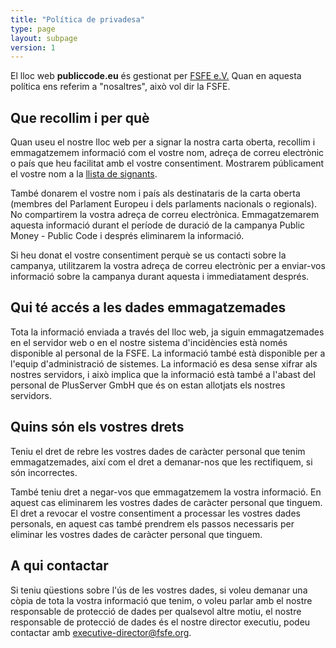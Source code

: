 ```yaml
---
title: "Política de privadesa"
type: page
layout: subpage
version: 1
---
```


El lloc web **publiccode.eu** és gestionat per
[FSFE e.V.](https://fsfe.org/about/legal/imprint.html)
Quan en aquesta política ens referim a "nosaltres", això vol dir la FSFE.

## Que recollim i per què
 
Quan useu el nostre lloc web per a signar la nostra carta oberta,
recollim i emmagatzemem informació com el vostre nom, adreça de correu
electrònic o país que heu facilitat amb el vostre consentiment. Mostrarem 
públicament el vostre nom a la [llista de signants](/openletter/all-signatures).

També donarem el vostre nom i país als destinataris de la carta oberta
(membres del Parlament Europeu i dels parlaments nacionals o regionals). 
No compartirem la vostra adreça de correu electrònica. Emmagatzemarem aquesta
informació durant el període de duració de la campanya Public Money - Public Code
i després eliminarem la informació.

Si heu donat el vostre consentiment perquè se us contacti sobre la campanya,
utilitzarem la vostra adreça de correu electrònic per a enviar-vos informació
sobre la campanya durant aquesta i immediatament després.

## Qui té accés a les dades emmagatzemades 

Tota la informació enviada a través del lloc web,  ja siguin emmagatzemades
en el servidor web o en el nostre sistema d'incidències està només disponible
al personal de la FSFE. La informació també està disponible per a l'equip
d'administració de sistemes. La informació es desa sense xifrar als nostres
servidors, i això implica que la informació està també a l'abast del personal
de PlusServer GmbH que és on estan allotjats els nostres servidors.

## Quins són els vostres drets

Teniu el dret de rebre les vostres dades de caràcter personal que tenim emmagatzemades, 
així com el dret a demanar-nos que les rectifiquem, si són incorrectes.

També teniu dret a negar-vos que emmagatzemem la vostra informació. En aquest
cas eliminarem les vostres dades de caràcter personal que tinguem. El
dret a revocar el vostre consentiment a processar les vostres dades personals,
en aquest cas també prendrem els passos necessaris per eliminar les vostres dades de caràcter 
personal que tinguem.

## A qui contactar

Si teniu qüestions sobre l'ús de les vostres dades, si voleu demanar una còpia
de tota la vostra informació que tenim, o voleu parlar amb el nostre responsable
de protecció de dades per qualsevol altre motiu, el nostre responsable de 
protecció de dades és el nostre director executiu, podeu contactar amb
[executive-director@fsfe.org](mailto:executive-director@fsfe.org).

